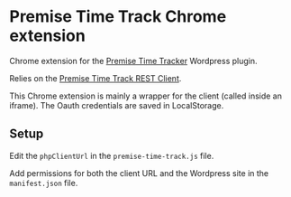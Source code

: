 # Premise Time Track Chrome extension

Chrome extension for the [Premise Time Tracker](https://github.com/PremiseWP/premise-time-track/) Wordpress plugin.

Relies on the [Premise Time Track REST Client](https://github.com/PremiseWP/premise-time-track-rest-client).

This Chrome extension is mainly a wrapper for the client (called inside an iframe). The Oauth credentials are saved in LocalStorage.

## Setup

Edit the `phpClientUrl` in the `premise-time-track.js` file.

Add permissions for both the client URL and the Wordpress site in the `manifest.json` file.
